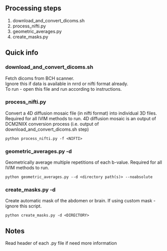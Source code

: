 ## Processing steps

1. download_and_convert_dicoms.sh 
2. process_nifti.py 
3. geometric_averages.py 
4. create_masks.py


## Quick info 

### download_and_convert_dicoms.sh

Fetch dicoms from BCH scanner.  
Ignore this if data is available in nrrd or nifti format already.  
To run - open this file and run according to instructions. 

### process_nifti.py 
Convert a 4D diffusion mosaic file (in nifti format) into individual 3D files.   
Required for all IVIM methods to run. 4D diffusion mosaic is an output of DCM2NIIX conversion process (i.e. output of download_and_convert_dicoms.sh step)   

`python process_nifti.py -f <NIFTI>`

  
### geometric_averages.py -d <DIRECTORY> 
Geometrically average multiple repetitions of each b-value. Required for all IVIM methods to run.   

  `python geometric_averages.py --d <directory path(s)> --noabsolute`

  
### create_masks.py -d <DIRECTORY>
  
Create automatic mask of the abdomen or brain. If using custom mask - ignore this script. 
  
`python create_masks.py -d <DIRECTORY>`  

## Notes  
Read header of each .py file if need more information

